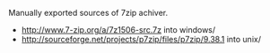 Manually exported sources of 7zip achiver.

 - http://www.7-zip.org/a/7z1506-src.7z into windows/
 - http://sourceforge.net/projects/p7zip/files/p7zip/9.38.1 into unix/

